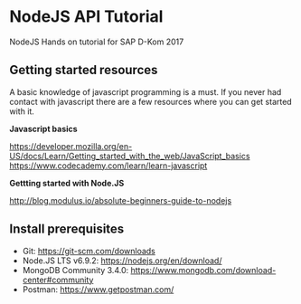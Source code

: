 # NodeJS API Tutorial

NodeJS Hands on tutorial for SAP D-Kom 2017

## Getting started resources
A basic knowledge of javascript programming is a must. If you never had contact with javascript there are a few resources where you can get started with it.

**Javascript basics**

https://developer.mozilla.org/en-US/docs/Learn/Getting_started_with_the_web/JavaScript_basics
https://www.codecademy.com/learn/learn-javascript

**Gettting started with Node.JS**

http://blog.modulus.io/absolute-beginners-guide-to-nodejs

## Install prerequisites
* Git: https://git-scm.com/downloads
* Node.JS LTS v6.9.2: https://nodejs.org/en/download/
* MongoDB Community 3.4.0: https://www.mongodb.com/download-center#community
* Postman: https://www.getpostman.com/
